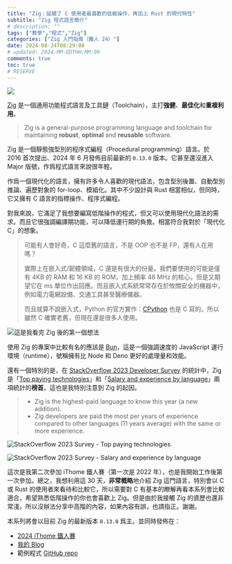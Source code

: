 ```yaml
---
title: "Zig：延續了 C 使用者最喜歡的低級操作，再加上 Rust 的現代特性"
subtitle: "Zig 程式語言簡介"
# description: ""
tags: ["教學","程式","Zig"]
categories: ["Zig 入門指南（鐵人 24）"]
date: 2024-08-24T08:29:00
# updated: 2024-MM-DDTHH:MM:00
comments: true
toc: true
# RESERVE
---
```


![][zig-logo]

[zig-logo]: https://blogger.googleusercontent.com/img/b/R29vZ2xl/AVvXsEgDIzO_N019K6RXkxJu-iDAbbcTfYkK6Qho6bId246ayGFMVPNPmDLMHC5tZAQ9ntsjFMAMPK7G4877j0tTm4bOXNi-0rnCSP0swQ9xbLnyq5f4KY5NDe-YThChesfkjJ2JYvy8zMWuA9VeBANgtIrbwR13Mr9-atZotQghIxhso6gQFXpSYShuPlV8AJA/s16000/zig-logo.png

[Zig](https://ziglang.org/) 是一個通用功能程式語言及工具鏈（Toolchain），主打**強健**、**最佳化**和**重複利用**。

> Zig is a general-purpose programming language and toolchain for maintaining **robust**, **optimal** and **reusable** software.

<!-- more -->

Zig 是一個靜態強型別的程序式編程（Procedural programming）語言。於 2016 首次提出、2024 年 6 月發佈目前最新的 `0.13.0` 版本。它甚至還沒進入 Major 版號，作爲程式語言來說很年輕。

作爲一個現代化的語言，擁有許多令人喜歡的現代語法，包含型別後置、自動型別推論、遍歷對象的 for-loop、模組化。其中不少設計與 Rust 相當相似，但同時，它又擁有 C 語言的指標操作、程序式編程。

對我來說，它滿足了我想要編寫低階操作的程式，但又可以使用現代化語法的需求。而且它很強調編譯期功能，可以降低運行期的負擔。相當符合我對於「現代化 C」的想象。

> 可能有人會好奇，C 這麼舊的語言，不是 OOP 也不是 FP，還有人在用嗎？
>
> 實際上在嵌入式/韌體領域，C 還是有很大的份量。我們要使用的可能是僅有 4KB 的 RAM 和 16 KB 的 ROM，加上頻率 48 MHz 的核心，但是又期望它在 ms 單位作出回應。而且嵌入式系統常常存在於攸關安全的機器中，例如電力電網設備、交通工具甚至醫療儀器。
>
> 而且就算不說嵌入式，Python 的官方實作：[CPython](https://github.com/python/cpython) 也是 C 寫的。所以雖然 C 確實老舊，但現在還是很多人使用。

![這是我看完 Zig 後的第一個想法][you-low]

[you-low]: https://blogger.googleusercontent.com/img/b/R29vZ2xl/AVvXsEg60A47naXk_Vkl1KGIUZ0cv4qSUBZHngA2t2l1eFGZzVllKrOei0dzy33ocT7goVEuHy0ATFKgj-g2TnIYFr0tVMzqqoSeMuYVSKFOeXyZWZ0fi5eOMIIbbBXR81-bTUZYODdKk7SSr-vAIHKSNdqzaof22pYk4oJgTsVojQxdjRe5SLZ9bxuUJvY4gw0/s16000/you-low.png

使用 Zig 的專案中比較有名的應該是 [Bun](https://bun.sh/)，這是一個強調速度的 JavaScript 運行環境（runtime），號稱擁有比 Node 和 Deno 更好的處理量和效能。

還有一個特別的是，在 [StackOverflow 2023 Developer Survey](https://survey.stackoverflow.co/2023/) 的統計中，Zig 是「[Top paying technologies](https://survey.stackoverflow.co/2023/#section-top-paying-technologies-top-paying-technologies)」和「[Salary and experience by language](https://survey.stackoverflow.co/2023/#section-salary-salary-and-experience-by-language)」兩項統計的**榜首**。這也是我特別注意到 Zig 的起因。

> - Zig is the highest-paid language to know this year (a new addition).
> - Zig developers are paid the most per years of experience compared to other languages (11 years average) with the same or more experience.

![StackOverflow 2023 Survey - Top paying technologies][zig-top-paying]

![StackOverflow 2023 Survey - Salary and experience by language][zig-salary-and-exp]

[zig-top-paying]: https://blogger.googleusercontent.com/img/b/R29vZ2xl/AVvXsEglM8dw4QJvFR-QTimBFyj4CuHgFbcPxcN4Vt-E3uvSFcYdT2JjydTQ-jPZxo8OQYuLLjmF_nkaHG9nRNAVzdoIpauXnMs_uiCaLYD9EuddV18HnNwAkhfQ4jgb7uXGKBBuaKVXhuZHqgd_m7P5OmQxbWC4EMi7acZRsSvmhQDaw8Yc24C3wM7Bjc11rJM/s16000/zig-top-paying.png
[zig-salary-and-exp]: https://blogger.googleusercontent.com/img/b/R29vZ2xl/AVvXsEjeFEfTfIvjq3Gz3yeqKVN1coC30NS7vTEtnxWD2Oh2UdOrVtVMJPMd13s9uw4r9GzSacYpZKi1Yac7eBwJcsLL6eHdm7MVICf83D99eaDJEn9WigQoKYWvqbJHJYaJE0zKVeWtsMDOmTeQOn_KHOGS-bGUvE8GjmPHHmGhe8VUPzLaK2k_w_tpnLVnO28/s16000/zig-salary-and-exp.png

這次是我第二次參加 iThome 鐵人賽（第一次是 2022 年），也是我開始工作後第一次參加。總之，我想利用這 30 天，**非常概略**地介紹 Zig 這門語言，特別會以 C 或 Rust 的使用者來看待和比較它，所以需要對 C 有基本的瞭解再看本系列會比較適合，希望熟悉低階操作的你也會喜歡上 Zig。但是由於我接觸 Zig 的資歷也還非常淺，所以沒辦法分享中高階的內容，如果內容有誤，也請指正。謝謝。

本系列將會以目前 Zig 的最新版本 `0.13.0` 爲主。並同時發佈在：

- [2024 iThome 鐵人賽]()
- [我的 Blog](https://ziteh.github.io/categories/Zig-入門指南（鐵人-24）/)
- 範例程式 [GitHub repo](https://github.com/ziteh/zig-learn-it24)
